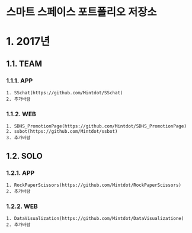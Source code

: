 스마트 스페이스 포트폴리오 저장소
==========

# 1. 2017년
## 1.1. TEAM
### 1.1.1. APP
```
1. SSchat(https://github.com/Mintdot/SSchat)
2. 추가바람
```
### 1.1.2. WEB
```
1. SDHS_PromotionPage(https://github.com/Mintdot/SDHS_PromotionPage)
2. ssbot(https://github.com/Mintdot/ssbot)
3. 추가바람
```
## 1.2. SOLO
### 1.2.1. APP
```
1. RockPaperScissors(https://github.com/Mintdot/RockPaperScissors)
2. 추가바람
```
### 1.2.2. WEB
```
1. DataVisualization(https://github.com/Mintdot/DataVisualizatione)
2. 추가바람
```
